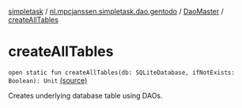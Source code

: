 [simpletask](../../index.md) / [nl.mpcjanssen.simpletask.dao.gentodo](../index.md) / [DaoMaster](index.md) / [createAllTables](.)

# createAllTables

`open static fun createAllTables(db: SQLiteDatabase, ifNotExists: Boolean): Unit` [(source)](https://github.com/mpcjanssen/simpletask-android/blob/master/src/main/java/nl/mpcjanssen/simpletask/dao/gentodo/DaoMaster.java#L21)

Creates underlying database table using DAOs.


